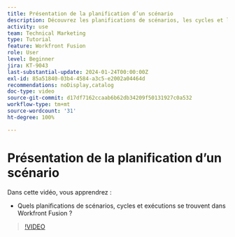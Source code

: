 ```yaml
---
title: Présentation de la planification d’un scénario
description: Découvrez les planifications de scénarios, les cycles et les exécutions dans  [!DNL Adobe Workfront Fusion].
activity: use
team: Technical Marketing
type: Tutorial
feature: Workfront Fusion
role: User
level: Beginner
jira: KT-9043
last-substantial-update: 2024-01-24T00:00:00Z
exl-id: 85a51840-03b4-4584-a3c5-e2002a04464d
recommendations: noDisplay,catalog
doc-type: video
source-git-commit: d17df7162ccaab6b62db34209f50131927c0a532
workflow-type: tm+mt
source-wordcount: '31'
ht-degree: 100%

---
```


# Présentation de la planification d’un scénario

Dans cette vidéo, vous apprendrez :

* Quels planifications de scénarios, cycles et exécutions se trouvent dans Workfront Fusion ?

>[!VIDEO](https://video.tv.adobe.com/v/335284/?quality=12&learn=on&enablevpops)
